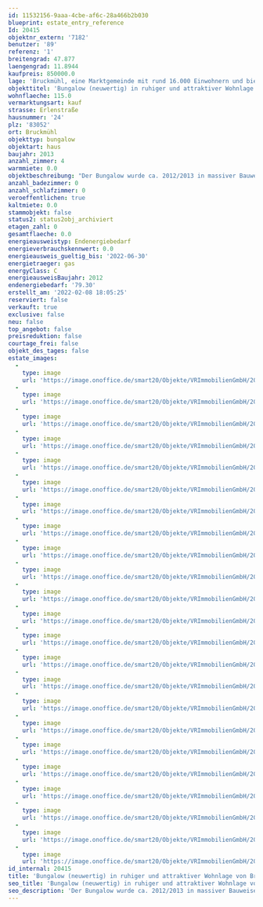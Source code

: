 ```yaml
---
id: 11532156-9aaa-4cbe-af6c-28a466b2b030
blueprint: estate_entry_reference
Id: 20415
objektnr_extern: '7182'
benutzer: '89'
referenz: '1'
breitengrad: 47.877
laengengrad: 11.8944
kaufpreis: 850000.0
lage: 'Bruckmühl, eine Marktgemeinde mit rund 16.000 Einwohnern und bietet sämtliche Einkaufsmöglichkeiten in fünf Ortsteilen. Kindergärten sowie die Grund- und Hauptschule sind gut erreichbar. Auch weiterführende Schulen (Gymnasium und Realschule) sind in Bruckmühl ansässig und einfach und sicher zu erreichen. Für Pendler stehen sämtliche Verkehrsanbindungen zur Verfügung: Zugverbindung Rosenheim-Holzkirchen besteht mit S-Bahn-Vertaktung nach München. Die BAB München-Salzburg/Innsbruck kann – je nach gewünschter Fahrtrichtung – an den Auffahrten Bad Aibling, Irschenberg, Weyarn, Holzkirchen oder Hofolding genutzt werden. Apotheken, Ärzte, Zahnärzte, Friseure, schöne Gaststätten etc. finden sich in Bruckmühl, Götting, Vagen sowie weiteren Orten der Umgebung. Wander- und Radwege laden zu ausgedehnten Spaziergängen und Fahrradtouren im bayerischen Voralpenland ein. Zahlreiche Ortsvereine bieten Möglichkeiten zur Freizeitgestaltung an - das Vereinsleben in Bruckmühl hält für jedes Alter und jeden Geschmack etwas bereit.'
objekttitel: 'Bungalow (neuwertig) in ruhiger und attraktiver Wohnlage von Bruckmühl'
wohnflaeche: 115.0
vermarktungsart: kauf
strasse: Erlenstraße
hausnummer: '24'
plz: '83052'
ort: Bruckmühl
objekttyp: bungalow
objektart: haus
baujahr: 2013
anzahl_zimmer: 4
warmmiete: 0.0
objektbeschreibung: "Der Bungalow wurde ca. 2012/2013 in massiver Bauweise in einer absolut ruhigen Wohnlage errichtet. Das Gebäude ist voll unterkellert, die Räume sind vollständig ausgebaut und mit einer Fußbodenheizung ausgestattet.\r\n\r\nZur räumlichen Aufteilung:\r\n\r\nIm Erdgeschoss finden Sie ein großzügiges Schlafzimmer, einen Wohn-/Essbereich mit angrenzender Küche, eine Speisekammer, ein barrierefreies Badezimmer mit Dusche und WC sowie Waschbecken. Außerdem haben Sie Zugang zur sonnigen Südterrasse.\r\n\r\nDas Untergeschoss ist vollwertig ausgebaut (Fliesen, Fußbodenheizung, Putz) und teilt sich auf in ein Schlafzimmer, ein weiteres Zimmer, das als Partyraum/Büro genutzt werden kann, ein vollwertiges Bad mit Dusche, WC und Waschbecken, einen weiteren, großzügigen Kellerraum sowie den Haustechnikraum mit Gastherme und Warmwasserspeicher.\r\n\r\n\r\n\r\n\r\n\r\n\r\n\r\n\r\nZur Ausstattung:\r\n\r\nZiegelbauweise mit 36,5 cm Stärke\r\nElektrische Rolläden\r\nHolz/Alu-Fenster mit Dreifachverglasung und teils Insektenschutzgitter\r\nGas-Zentralheizung - Wärmeverteilung über Fußbodenheizung auf allen Ebenen\r\nEinbauküche mit Elektrogeräten\r\nBarrierefreiheit im Erdgeschoss\r\nEinheitliche Fliesen im Wohnbereich\r\nFensterbänke sowie Kellerabgang in Naturstein\r\n\r\nAußenanlagen:\r\n\r\nDas Grundstück ist teils eingezäunt und mit einer Buchenhecke eingefasst. Im westlichen Bereich ist die Einfahrt noch zu pflastern bzw. als Gartenfläche anzulegen.\r\n\r\nEs besteht hier auch die Möglichkeit noch eine geräumige Doppelgarage zu errichten. Im Eingabeplan wurde eine Garage mit den Maßen 6,00 m Breite und 7,50 m Länge genehmigt.\r\n\r\nDas Haus ist bereits frei und kann kurzfristig bezogen werden. Wir möchten der Vollständigkeit halber darauf hinweisen, dass auf der Gebäuderückseite (Norden) eine Grenzbebauung besteht. Ein kleiner Gebäudeteil dieses Nachbargebäudes wird noch abgerissen - die Fassade verputzt und gestrichen.\r\n\r\n\r\nFazit: Ein Haus in ruhiger Wohnlage von Bruckmühl, das sich für die kleine Familie eignet oder auch für barrierefreies Wohnen im Erdgeschoss mit Einliegerwohnung für eine Pflegekraft im Alter."
anzahl_badezimmer: 0
anzahl_schlafzimmer: 0
veroeffentlichen: true
kaltmiete: 0.0
stammobjekt: false
status2: status2obj_archiviert
etagen_zahl: 0
gesamtflaeche: 0.0
energieausweistyp: Endenergiebedarf
energieverbrauchskennwert: 0.0
energieausweis_gueltig_bis: '2022-06-30'
energietraeger: gas
energyClass: C
energieausweisBaujahr: 2012
endenergiebedarf: '79.30'
erstellt_am: '2022-02-08 18:05:25'
reserviert: false
verkauft: true
exclusive: false
neu: false
top_angebot: false
preisreduktion: false
courtage_frei: false
objekt_des_tages: false
estate_images:
  -
    type: image
    url: 'https://image.onoffice.de/smart20/Objekte/VRImmobilienGmbH/20415/2fc7247c-e596-490f-9c9d-dbc4b466f669.jpg'
  -
    type: image
    url: 'https://image.onoffice.de/smart20/Objekte/VRImmobilienGmbH/20415/fb099a1b-2bdc-4e64-a2fc-14f3b3e5b7f9.jpg'
  -
    type: image
    url: 'https://image.onoffice.de/smart20/Objekte/VRImmobilienGmbH/20415/c226c2db-fa49-4177-9ac0-5cab200ed0d5.jpg'
  -
    type: image
    url: 'https://image.onoffice.de/smart20/Objekte/VRImmobilienGmbH/20415/7e92793a-a6e1-4b23-aa2a-db3a2f25c8a6.jpg'
  -
    type: image
    url: 'https://image.onoffice.de/smart20/Objekte/VRImmobilienGmbH/20415/9f8660cf-d7e3-460c-84c9-3a7a7e66dfca.jpg'
  -
    type: image
    url: 'https://image.onoffice.de/smart20/Objekte/VRImmobilienGmbH/20415/fa68f9b7-f929-4053-afe9-f43af96dbc96.jpg'
  -
    type: image
    url: 'https://image.onoffice.de/smart20/Objekte/VRImmobilienGmbH/20415/a9dfb74e-1365-45d0-9edd-42df2a28db9b.jpg'
  -
    type: image
    url: 'https://image.onoffice.de/smart20/Objekte/VRImmobilienGmbH/20415/104e872e-07d8-49e7-8aa8-3e460c949339.jpg'
  -
    type: image
    url: 'https://image.onoffice.de/smart20/Objekte/VRImmobilienGmbH/20415/4d799fe8-ae40-46dc-9842-3d4492e8ce5b.jpg'
  -
    type: image
    url: 'https://image.onoffice.de/smart20/Objekte/VRImmobilienGmbH/20415/72156a94-759b-41a6-a793-eb9d95c64fe4.jpg'
  -
    type: image
    url: 'https://image.onoffice.de/smart20/Objekte/VRImmobilienGmbH/20415/f18ffa5e-b65c-4d6a-b2fa-aa2ce64b75ca.jpg'
  -
    type: image
    url: 'https://image.onoffice.de/smart20/Objekte/VRImmobilienGmbH/20415/c4d922c5-cd2e-4a09-860d-28a5a5ca1779.jpg'
  -
    type: image
    url: 'https://image.onoffice.de/smart20/Objekte/VRImmobilienGmbH/20415/c299530d-ac08-49b4-9ac5-caed4aa36f45.jpg'
  -
    type: image
    url: 'https://image.onoffice.de/smart20/Objekte/VRImmobilienGmbH/20415/5ca12ad2-fc9a-4807-9aa9-80d489304c76.jpg'
  -
    type: image
    url: 'https://image.onoffice.de/smart20/Objekte/VRImmobilienGmbH/20415/d0f144cc-4c1d-45e9-9085-5b596a426c17.jpg'
  -
    type: image
    url: 'https://image.onoffice.de/smart20/Objekte/VRImmobilienGmbH/20415/de890037-0111-459f-b19b-776a8d65d132.jpg'
  -
    type: image
    url: 'https://image.onoffice.de/smart20/Objekte/VRImmobilienGmbH/20415/9cc828ec-f7e3-4b63-82da-b1b1e44d11ec.jpg'
  -
    type: image
    url: 'https://image.onoffice.de/smart20/Objekte/VRImmobilienGmbH/20415/e9bf8160-da9e-47bc-b77f-dcece4c480f8.jpg'
  -
    type: image
    url: 'https://image.onoffice.de/smart20/Objekte/VRImmobilienGmbH/20415/9005cb5b-20d4-41ce-aff0-9519071f4261.jpg'
  -
    type: image
    url: 'https://image.onoffice.de/smart20/Objekte/VRImmobilienGmbH/20415/c2ba900b-ec1e-4fa2-9f36-fc094ceb308b.jpg'
  -
    type: image
    url: 'https://image.onoffice.de/smart20/Objekte/VRImmobilienGmbH/20415/6a8c34f1-a39f-4803-bf71-c2c6a2010a0c.jpg'
  -
    type: image
    url: 'https://image.onoffice.de/smart20/Objekte/VRImmobilienGmbH/20415/f3be0e95-8015-4c7b-b0c8-ec1826995fe4.jpg'
  -
    type: image
    url: 'https://image.onoffice.de/smart20/Objekte/VRImmobilienGmbH/20415/8a469c0b-4452-4b03-bd3d-94c73dbdfb0b.jpg'
id_internal: 20415
title: 'Bungalow (neuwertig) in ruhiger und attraktiver Wohnlage von Bruckmühl'
seo_title: 'Bungalow (neuwertig) in ruhiger und attraktiver Wohnlage von Bruckmühl'
seo_description: 'Der Bungalow wurde ca. 2012/2013 in massiver Bauweise in einer absolut ruhigen Wohnlage errichtet. Das Gebäude ist voll unterkellert, die Räume sind vollstän'
---
```

